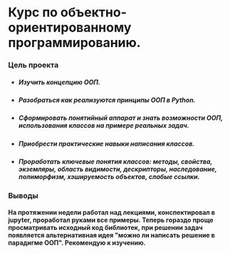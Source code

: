 Курс по объектно-ориентированному программированию.
==============

### Цель проекта

+ ##### Изучить концепцию ООП.
+ ##### Разобраться как реализуются принципы ООП в Python.
+ ##### Сформировать понятийный аппарат и знать возможности ООП, использования классов на примере реальных задач.
+ ##### Приобрести практические навыки написания классов.
+ ##### Проработать ключевые понятия классов: методы, свойства, экземляры, область видимости, дескрипторы, наследование, полиморфизм, хэшируемость объектов, слабые ссылки.

### Выводы

#### На протяжении недели работал над лекциями, конспектировал в jupyter, проработал руками все примеры. Теперь гораздо проще просматривать исходный код библиотек, при решении задач появляется альтернативная идея "можно ли написать решение в парадигме ООП". Рекомендую к изучению.
